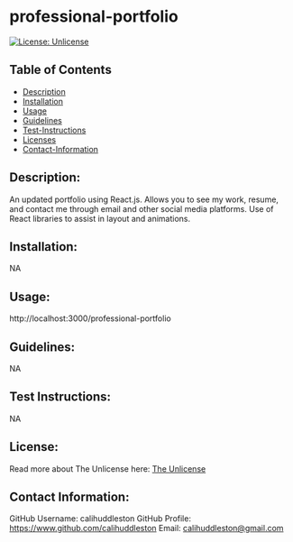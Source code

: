 # professional-portfolio

[![License: Unlicense](https://img.shields.io/badge/license-Unlicense-blue.svg)](http://unlicense.org/)

## Table of Contents

- [Description](#description)
- [Installation](#install)
- [Usage](#usage)
- [Guidelines](#guidelines)
- [Test-Instructions](#test)
- [Licenses](#license)
- [Contact-Information](#email)

## Description:

An updated portfolio using React.js. Allows you to see my work, resume, and contact me through email and other social media platforms. Use of React libraries to assist in layout and animations.

## Installation:

NA

## Usage:

http://localhost:3000/professional-portfolio

## Guidelines:

NA

## Test Instructions:

NA

## License:

Read more about The Unlicense here:
[The Unlicense](http://unlicense.org/)

## Contact Information:

GitHub Username: calihuddleston
GitHub Profile: https://www.github.com/calihuddleston
Email: calihuddleston@gmail.com
